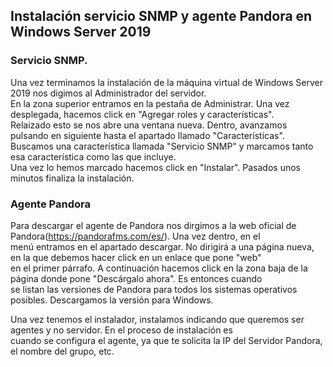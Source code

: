 ## Instalación servicio SNMP y agente Pandora en Windows Server 2019
### Servicio SNMP.  
Una vez terminamos la instalación de la máquina virtual de Windows Server 2019 nos digimos al Administrador del servidor.  
En la zona superior entramos en la pestaña de Administrar. Una vez desplegada, hacemos click en "Agregar roles y características".  
Relaizado esto se nos abre una ventana nueva. Dentro, avanzamos pulsando en siguiente hasta el apartado llamado "Características".  
Buscamos una característica llamada "Servicio SNMP" y marcamos tanto esa característica como las que incluye.  
Una vez lo hemos marcado hacemos click en "Instalar". Pasados unos minutos finaliza la instalación.  
### Agente Pandora  
Para descargar el agente de Pandora nos dirgimos a la web oficial de Pandora(https://pandorafms.com/es/). Una vez dentro, en el  
menú entramos en el apartado descargar. No dirigirá a una página nueva, en la que debemos hacer click en un enlace que pone "web"  
en el primer párrafo. A continuación hacemos click en la zona baja de la página donde pone "Descárgalo ahora". Es entonces cuando  
se listan las versiones de Pandora para todos los sistemas operativos posibles. Descargamos la versión para Windows.  

Una vez tenemos el instalador, instalamos indicando que queremos ser agentes y no servidor. En el proceso de instalación es  
cuando se configura el agente, ya que te solicita la IP del Servidor Pandora, el nombre del grupo, etc.
